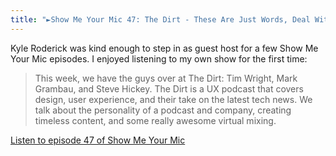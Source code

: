 ```yaml
---
title: "►Show Me Your Mic 47: The Dirt - These Are Just Words, Deal With It"
---
```

<p>Kyle Roderick was kind enough to step in as guest host for a few Show Me Your Mic episodes. I enjoyed listening to my own show for the first time:</p>
<blockquote><p>
  This week, we have the guys over at The Dirt: Tim Wright, Mark Grambau, and Steve Hickey. The Dirt is a UX podcast that covers design, user experience, and their take on the latest tech news. We talk about the personality of a podcast and company, creating timeless content, and some really awesome virtual mixing.
</p></blockquote>
<p><a href="http://goodstuff.fm/smym/47">Listen to episode 47 of Show Me Your Mic</a></p>
